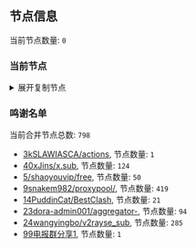
## 节点信息
当前节点数量: `0`
### 当前节点
<details>
  <summary>展开复制节点</summary>

    

</details>

### 鸣谢名单
当前合并节点总数: `798`
- [3kSLAWIASCA/actions](https://github.com/kSLAWIASCA/actions), 节点数量: `1`
- [40xJins/x.sub](https://github.com/0xJins/x.sub), 节点数量: `124`
- [5/shaoyouvip/free](https://github.com/shaoyouvip/free), 节点数量: `50`
- [9snakem982/proxypool/](https://github.com/snakem982/proxypool/), 节点数量: `419`
- [14PuddinCat/BestClash](https://github.com/PuddinCat/BestClash), 节点数量: `21`
- [23dora-admin001/aggregator-](https://github.com/dora-admin001/aggregator-), 节点数量: `94`
- [24wangyingbo/v2rayse_sub](https://github.com/wangyingbo/v2rayse_sub), 节点数量: `285`
- [99电报群分享1](https://github.com/cdddbc/getAirport), 节点数量: `1`


